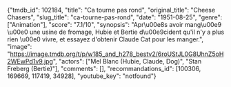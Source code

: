 {"tmdb_id": 102184, "title": "Ca tourne pas rond", "original_title": "Cheese Chasers", "slug_title": "ca-tourne-pas-rond", "date": "1951-08-25", "genre": ["Animation"], "score": "7.1/10", "synopsis": "Apr\u00e8s avoir mang\u00e9 \u00e0 une usine de fromage, Hubie et Bertie d\u00e9cident qu'il n'y a plus rien \u00e0 vivre, et essayez d'obtenir Claude Cat pour les manger.", "image": "https://image.tmdb.org/t/p/w185_and_h278_bestv2/6roUStJL0G8UhnZ5oH2WEwPd1v9.jpg", "actors": ["Mel Blanc (Hubie, Claude, Dog)", "Stan Freberg (Bertie)"], "comments": [], "recommandations_id": [100306, 169669, 117419, 34928], "youtube_key": "notfound"}